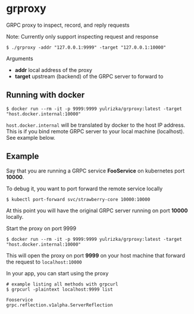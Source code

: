 # grproxy
GRPC proxy to inspect, record, and reply requests

Note: Currently only support inspecting request and response

```
$ ./grproxy -addr "127.0.0.1:9999" -target "127.0.0.1:10000"
```

Arguments
* **addr** local address of the proxy
* **target** upstream (backend) of the GRPC server to forward to

## Running with docker

```
$ docker run --rm -it -p 9999:9999 yulrizka/grproxy:latest -target "host.docker.internal:10000"
```

`host.docker.internal` will be translated by docker to the host IP address. This is if you
bind remote GRPC server to your local machine (localhost). See example below.


## Example

Say that you are running a GRPC service **FooService** on kubernetes port **10000**.

To debug it, you want to port forward the remote service locally

```
$ kubectl port-forward svc/strawberry-core 10000:10000
```

At this point you will have the original GRPC server running on port **10000** locally.

Start the proxy on port 9999

```
$ docker run --rm -it -p 9999:9999 yulrizka/grproxy:latest -target "host.docker.internal:10000"
```

This will open the proxy on port **9999** on your host machine that forward the request to `localhost:10000`

In your app, you can start using the proxy

```
# example listing all methods with grpcurl
$ grpcurl -plaintext localhost:9999 list

Fooservice
grpc.reflection.v1alpha.ServerReflection
```
